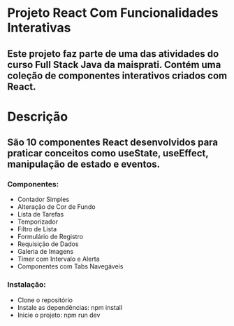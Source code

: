 # Projeto React Com Funcionalidades Interativas

## Este projeto faz parte de uma das atividades do curso Full Stack Java da maisprati. Contém uma coleção de componentes interativos criados com React.

# Descrição

## São 10 componentes React desenvolvidos para praticar conceitos como useState, useEffect, manipulação de estado e eventos.

### Componentes:

- Contador Simples
- Alteração de Cor de Fundo
- Lista de Tarefas
- Temporizador
- Filtro de Lista
- Formulário de Registro
- Requisição de Dados
- Galeria de Imagens
- Timer com Intervalo e Alerta
- Componentes com Tabs Navegáveis

### Instalação:

- Clone o repositório
- Instale as dependências: npm install
- Inicie o projeto: npm run dev